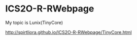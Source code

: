 # ICS2O-R-RWebpage
My topic is Lunix(TinyCore)

http://spirtliora.github.io/ICS2O-R-RWebpage/TinyCore.html
